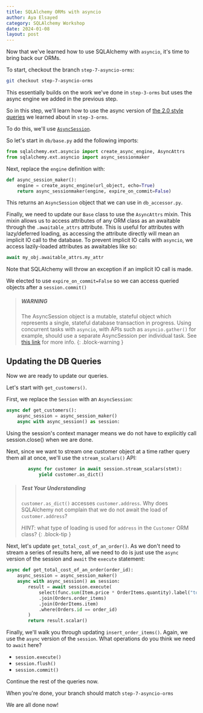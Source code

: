 ```yaml
---
title: SQLAlchemy ORMs with asyncio
author: Aya Elsayed
category: SQLAlchemy Workshop
date: 2024-01-08
layout: post
---
```


Now that we've learned how to use SQLAlchemy with `asyncio`, it's time to bring back our ORMs.

To start, checkout the branch `step-7-asyncio-orms`:

```sh
git checkout step-7-asyncio-orms
```

This essentially builds on the work we've done in `step-3-orms` but uses the async engine we added in the previous step.

So in this step, we'll learn how to use the async version of [the 2.0 style queries](https://docs.sqlalchemy.org/en/14/glossary.html#term-2.0-style) we learned about in `step-3-orms`.

To do this, we'll use [`AsyncSession`](https://docs.sqlalchemy.org/en/14/orm/extensions/asyncio.html#sqlalchemy.ext.asyncio.AsyncSession).

So let's start in `db/base.py` add the following imports:

```py
from sqlalchemy.ext.asyncio import create_async_engine, AsyncAttrs
from sqlalchemy.ext.asyncio import async_sessionmaker
```

Next, replace the `engine` definition with:

```py
def async_session_maker():
    engine = create_async_engine(url_object, echo=True)
    return async_sessionmaker(engine, expire_on_commit=False)
```

This returns an `AsyncSession` object that we can use in `db_accessor.py`.

Finally, we need to update our `Base` class to use the `AsyncAttrs` mixin.
This mixin allows us to access attributes of any ORM class as an awaitable through the `.awaitable_attrs` attribute.
This is useful for attributes with lazy/deferred loading, as accessing the attribute directly will mean an implicit IO call to the database.
To prevent implicit IO calls with `asyncio`, we access lazily-loaded attributes as awaitables like so:

```py
await my_obj.awaitable_attrs.my_attr
```

Note that SQLAlchemy will throw an exception if an implicit IO call is made.

We elected to use `expire_on_commit=False` so we can access queried objects after a `session.commit()`

> ##### WARNING
> 
> The AsyncSession object is a mutable, stateful object which represents a single, stateful database transaction in progress.
> Using concurrent tasks with `asyncio`, with APIs such as `asyncio.gather()` for example, should use a separate AsyncSession per individual task.
> See [this link](https://docs.sqlalchemy.org/en/20/orm/extensions/asyncio.html#using-asyncsession-with-concurrent-tasks) for more info.
{: .block-warning }


## Updating the DB Queries

Now we are ready to update our queries.

Let's start with `get_customers()`.

First, we replace the `Session` with an `AsyncSession`:

```py
async def get_customers():
    async_session = async_session_maker()
    async with async_session() as session:
```

Using the session's context manager means we do not have to explicitly call session.close() when we are done.

Next, since we want to stream one customer object at a time rather query them all at once, we'll use the `stream_scalars()` API:

```py
        async for customer in await session.stream_scalars(stmt):
            yield customer.as_dict()
```

> ##### Test Your Understanding
>
> `customer.as_dict()` accesses `customer.address`. Why does SQLAlchemy not complain that we do not await the load of `customer.address`?
>
> _HINT_: what type of loading is used for `address` in the `Customer` ORM class?
{: .block-tip }


Next, let's update `get_total_cost_of_an_order()`.
As we don't need to stream a series of results here, all we need to do is just use the `async` version of the session and `await` the `execute` statement:

```py
async def get_total_cost_of_an_order(order_id):
    async_session = async_session_maker()
    async with async_session() as session:
        result = await session.execute(
            select(func.sum(Item.price * OrderItems.quantity).label("total_cost"))
            .join(Orders.order_items)
            .join(OrderItems.item)
            .where(Orders.id == order_id)
        )
        return result.scalar()
```

Finally, we'll walk you through updating `insert_order_items()`.
Again, we use the `async` version of the `session`.
What operations do you think we need to `await` here?

- `session.execute()`
- `session.flush()`
- `session.commit()`

Continue the rest of the queries now.

When you're done, your branch should match `step-7-asyncio-orms`

We are all done now!
